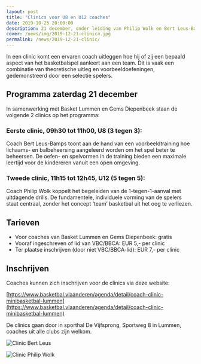 ```yaml
---
layout: post
title: "Clinics voor U8 en U12 coaches"
date: 2019-10-25 20:00:00
description: 21 december, onder leiding van Philip Wolk en Bert Leus-Bamps. 
cover: /news/img/2019-12-21-clinica.jpg
permalink: /news/2019-12-21-clinic/
---
```


In een clinic komt een ervaren coach uitleggen hoe hij of zij een bepaald aspect van het basketbalspel aanleert aan een team. Dit is vaak een combinatie van theoretische uitleg en voorbeeldoefeningen, gedemonstreerd door een selectie spelers.

## Programma zaterdag 21 december

In samenwerking met Basket Lummen en Gems Diepenbeek staan de volgende 2 clinics op het programma:

### Eerste clinic, 09h30 tot 11h00, U8 (3 tegen 3): 
Coach Bert Leus-Bamps toont aan de hand van een voorbeeldtraining hoe lichaams- en balbeheersing aangeleerd worden om het spel beter te beheersen. De oefen- en spelvormen in de training bieden een maximale leertijd voor de kindereren vanuit een open omgeving.

### Tweede clinic, 11h15 tot 12h45, U12 (5 tegen 5): 
Coach Philip Wolk koppelt het begeleiden van de 1-tegen-1-aanval met uitdagende drills. De fundamentele, individuele vorming van de spelers staat centraal, zonder het concept ‘team’ basketbal uit het oog te verliezen.

## Tarieven
- Voor coaches van Basket Lummen en Gems Diepenbeek:    gratis
- Vooraf ingeschreven of lid van VBC/BBCA:              EUR 5,- per clinic
- Ter plaatse inschrijven (door niet VBC/BBCA-lid):     EUR 7,- per clinic

## Inschrijven

Coaches kunnen zich inschrijven voor de clinics via deze website:

[https://www.basketbal.vlaanderen/agenda/detail/coach-clinic-minibasketbal-lummen](https://www.basketbal.vlaanderen/agenda/detail/coach-clinic-minibasketbal-lummen) 

De clinics gaan door in sporthal De Vijfsprong, Sportweg 8 in Lummen, coaches uit alle clubs zijn welkom. 

![Clinic Bert Leus](/news/img/2019-12-21-clinicb.jpg)

![Clinic Philip Wolk](/news/img/2019-12-21-clinicc.jpg)


